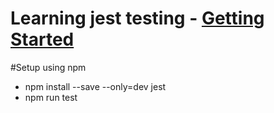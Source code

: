 # Learning jest testing - [Getting Started](https://jestjs.io/docs/en/getting-started.html)

#Setup using npm 
* npm install --save --only=dev jest
* npm run test